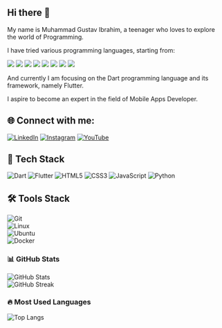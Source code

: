 ## Hi there 👋

My name is Muhammad Gustav Ibrahim, a teenager who loves to explore the world of Programming.

I have tried various programming languages, starting from:

<p align="left">
  <img src="https://img.shields.io/badge/HTML5-E34F26?style=for-the-badge&logo=html5&logoColor=white"/>
  <img src="https://img.shields.io/badge/CSS3-1572B6?style=for-the-badge&logo=css3&logoColor=white"/>
  <img src="https://img.shields.io/badge/JavaScript-F7DF1E?style=for-the-badge&logo=javascript&logoColor=black"/>
  <img src="https://img.shields.io/badge/Python-3776AB?style=for-the-badge&logo=python&logoColor=white"/>
  <img src="https://img.shields.io/badge/Java-007396?style=for-the-badge&logo=java&logoColor=white"/>
  <img src="https://img.shields.io/badge/PHP-777BB4?style=for-the-badge&logo=php&logoColor=white"/>
  <img src="https://img.shields.io/badge/Go-00ADD8?style=for-the-badge&logo=go&logoColor=white"/>
  <img src="https://img.shields.io/badge/Dart-0175C2?style=for-the-badge&logo=dart&logoColor=white"/>
</p>


And currently I am focusing on the Dart programming language and its framework, namely Flutter.

I aspire to become an expert in the field of Mobile Apps Developer.


## 🌐 Connect with me:

[![LinkedIn](https://img.shields.io/badge/LinkedIn-0077B5?style=for-the-badge&logo=linkedin&logoColor=white)](https://www.linkedin.com/in/muhammad-gustav-ibrahim-7a2a01293/)
[![Instagram](https://img.shields.io/badge/Instagram-E4405F?style=for-the-badge&logo=instagram&logoColor=white)](https://www.instagram.com/mhmmdgustavibrm_tech/)
[![YouTube](https://img.shields.io/badge/YouTube-FF0000?style=for-the-badge&logo=youtube&logoColor=white)](https://www.youtube.com/@GustavIbrahim)



## 🚀 Tech Stack
![Dart](https://img.shields.io/badge/Dart-0175C2?style=for-the-badge&logo=dart&logoColor=white)
![Flutter](https://img.shields.io/badge/Flutter-02569B?style=for-the-badge&logo=flutter&logoColor=white)
![HTML5](https://img.shields.io/badge/HTML5-E34F26?style=for-the-badge&logo=html5&logoColor=white)
![CSS3](https://img.shields.io/badge/CSS3-1572B6?style=for-the-badge&logo=css3&logoColor=white)
![JavaScript](https://img.shields.io/badge/JavaScript-F7DF1E?style=for-the-badge&logo=javascript&logoColor=black)
![Python](https://img.shields.io/badge/Python-3776AB?style=for-the-badge&logo=python&logoColor=white)

## 🛠️ Tools Stack
![Git](https://img.shields.io/badge/Git-%23F05033.svg?style=for-the-badge&logo=git&logoColor=white)  
![Linux](https://img.shields.io/badge/Linux-%23FCC624.svg?style=for-the-badge&logo=linux&logoColor=black)  
![Ubuntu](https://img.shields.io/badge/Ubuntu-%23E95420.svg?style=for-the-badge&logo=ubuntu&logoColor=white)  
![Docker](https://img.shields.io/badge/Docker-%232496ED.svg?style=for-the-badge&logo=docker&logoColor=white)  

### 📊 GitHub Stats  
  <img src="https://github-readme-stats.vercel.app/api?username=TavGit&show_icons=true&theme=tokyonight&hide_border=true&count_private=true" alt="GitHub Stats" />
  <br />
  <img src="https://streak-stats.demolab.com?user=TavGit&theme=tokyonight&hide_border=true" alt="GitHub Streak" />

### 🔥 Most Used Languages  
  ![Top Langs](https://github-readme-stats.vercel.app/api/top-langs/?username=TavGit&layout=compact&cache_seconds=3600)



